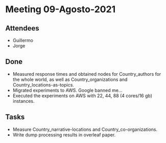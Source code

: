 # Meeting 09-Agosto-2021

## Attendees 

- Guillermo
- Jorge

## Done
- Measured response times and obtained nodes for Country_authors for the whole world, as well as Country_organizations and Country_locations-as-topics.
- Migrated experiments to AWS. Google banned me...
- Executed the experiments on AWS with 22, 44, 88 (4 cores/16 gb) instances.

## Tasks
- Measure Country_narrative-locations and Country_co-organizations.
- Write dump processing results in overleaf paper.
